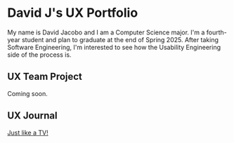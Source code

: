 # David J's UX Portfolio

My name is David Jacobo and I am a Computer Science major. I'm a fourth-year student and plan to graduate at the end of Spring 2025. After taking Software Engineering, I'm interested to see how the Usability Engineering side of the process is.

## UX Team Project

Coming soon.

## UX Journal

[Just like a TV!](j01/)
